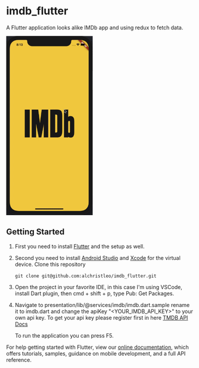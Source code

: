 # imdb_flutter

A Flutter application looks alike IMDb app and using redux to fetch data.

<img height="480px" src="https://github.com/alchristleo/imdb_flutter/blob/master/presentation/assets/demo.gif">

## Getting Started

1. First you need to install [Flutter](https://flutter.dev/docs/get-started/install) and the setup as well.
2. Second you need to install [Android Studio](https://developer.android.com/studio/install) and [Xcode](https://developer.apple.com/xcode/) for the virtual device.
    Clone this repository
    ```
    git clone git@github.com:alchristleo/imdb_flutter.git
    ```
3. Open the project in your favorite IDE, in this case I'm using VSCode, install Dart plugin, then cmd + shift + p, type Pub: Get Packages.
4. Navigate to presentation/lib/@services/imdb/imdb.dart.sample rename it to imdb.dart and change the apiKey "<YOUR_IMDB_API_KEY>" to your own api key. To get your api key please register first in here [TMDB API Docs](https://developers.themoviedb.org/3/getting-started/introduction)

    To run the application you can press F5.

For help getting started with Flutter, view our 
[online documentation](https://flutter.io/docs), which offers tutorials, 
samples, guidance on mobile development, and a full API reference.
